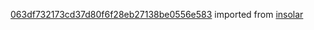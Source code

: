 [063df732173cd37d80f6f28eb27138be0556e583](https://github.com/insolar/insolar/commit/063df732173cd37d80f6f28eb27138be0556e583) imported from [insolar](https://github.com/insolar/insolar)
